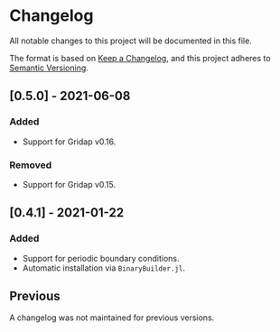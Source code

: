 # Changelog
All notable changes to this project will be documented in this file.

The format is based on [Keep a Changelog](https://keepachangelog.com/en/1.0.0/),
and this project adheres to [Semantic Versioning](https://semver.org/spec/v2.0.0.html).

## [0.5.0] - 2021-06-08

### Added
- Support for Gridap v0.16.

### Removed
- Support for Gridap v0.15.

## [0.4.1] - 2021-01-22

### Added
- Support for periodic boundary conditions.
- Automatic installation via `BinaryBuilder.jl`.

## Previous

A changelog was not maintained for previous versions.
